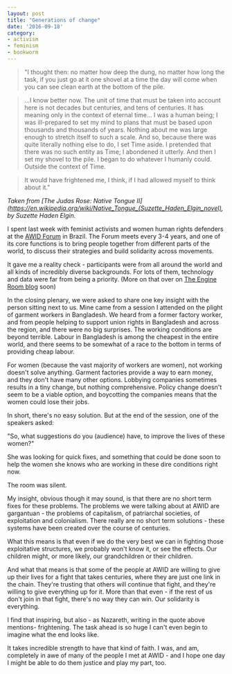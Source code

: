 ```yaml
---
layout: post
title: "Generations of change"
date: '2016-09-18'
category:
- activism
- feminism
- bookworm
---
```


<blockquote>"I thought then: no matter how deep the dung, no matter how long the task, if you just go at it one shovel at a time the day will come when you can see clean earth at the bottom of the pile.
</blockquote>

<blockquote>...I know better now. The unit of time that must be taken into account here is not decades but centuries, and tens of centuries. It has meaning only in the context of eternal time... I was a human being; I was ill-prepared to set my mind to plans that must be based upon thousands and thousands of years. Nothing about me was large enough to stretch itself to such a scale. And so, because there was quite literally nothing else to do, I set Time aside. I pretended that there was no such entity as Time; I abondened it utterly. And then I set my shovel to the pile. I began to do whatever I humanly could. Outside the context of Time.

</blockquote>

<!--more-->

<blockquote>
It would have frightened me, I think, if I had allowed myself to think about it."
</blockquote>

*Taken from [The Judas Rose: Native Tongue II](https://en.wikipedia.org/wiki/Native_Tongue_(Suzette_Haden_Elgin_novel), by Suzette Haden Elgin.*

I spent last week with feminist activists and women human rights defenders at the [AWID Forum](http://www.forum.awid.org/forum16/program/full-program-schedule) in Brazil. The Forum meets every 3-4 years, and one of its core functions is to bring people together from different parts of the world, to discuss their strategies and build solidarity across movements.

It gave me a reality check - participants were from all around the world and all kinds of incredibly diverse backgrounds. For lots of them, technology and data were far from being a priority. (More on that over on [The Engine Room blog](http://theengineroom.org/blog) soon)

In the closing plenary, we were asked to share one key insight with the person sitting next to us. Mine came from a session I attended on the plight of garment workers in Bangladesh. We heard from a former factory worker, and from people helping to support union rights in Bangladesh and across the region, and there were no big surprises. The working conditions are beyond terrible. Labour in Bangladesh is among the cheapest in the entire world, and there seems to be somewhat of a race to the bottom in terms of providing cheap labour.

For women (because the vast majority of workers are women), not working doesn't solve anything. Garment factories provide a way to earn money, and they don't have many other options. Lobbying companies sometimes results in a tiny change, but nothing comprehensive. Policy change doesn't seem to be a viable option, and boycotting the companies means that the women could lose their jobs.

In short, there's no easy solution. But at the end of the session, one of the speakers asked:

"So, what suggestions do you (audience) have, to improve the lives of these women?"

She was looking for quick fixes, and something that could be done soon to help the women she knows who are working in these dire conditions right now.

The room was silent.

My insight, obvious though it may sound, is that there are no short term fixes for these problems. The problems we were talking about at AWID are gargantuan - the problems of capitalism, of patriarchal societies, of exploitation and colonialism. There really are no short term solutions - these systems have been created over the course of centuries.

What this means is that even if we do the very best we can in fighting those exploitative structures, we probably won't know it, or see the effects. Our children might, or more likely, our grandchildren or their children.

And what that means is that some of the people at AWID are willing to give up their lives for a fight that takes centuries, where they are just one link in the chain. They're trusting that others will continue that fight, and they're willing to give everything up for it. More than that even - if the rest of us don't join in that fight, there's no way they can win. Our solidarity is everything.

I find that inspiring, but also - as Nazareth, writing in the quote above mentions- frightening. The task ahead is so huge I can't even begin to imagine what the end looks like.

It takes incredible strength to have that kind of faith. I was, and am, completely in awe of many of the people I met at AWID - and I hope one day I might be able to do them justice and play my part, too.


